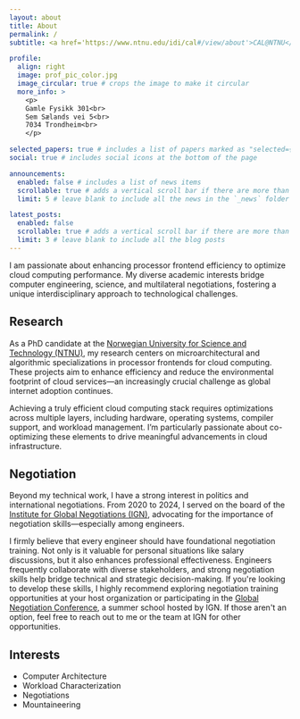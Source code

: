 ```yaml
---
layout: about
title: About
permalink: /
subtitle: <a href='https://www.ntnu.edu/idi/cal#/view/about'>CAL@NTNU</a>. Engineering Tomorrow's Cloud, Negotiating Today's Solutions.

profile:
  align: right
  image: prof_pic_color.jpg
  image_circular: true # crops the image to make it circular
  more_info: >
    <p>
    Gamle Fysikk 301<br>
    Sem Sælands vei 5<br>
    7034 Trondheim<br>
    </p>

selected_papers: true # includes a list of papers marked as "selected={true}"
social: true # includes social icons at the bottom of the page

announcements:
  enabled: false # includes a list of news items
  scrollable: true # adds a vertical scroll bar if there are more than 3 news items
  limit: 5 # leave blank to include all the news in the `_news` folder

latest_posts:
  enabled: false
  scrollable: true # adds a vertical scroll bar if there are more than 3 new posts items
  limit: 3 # leave blank to include all the blog posts
---
```



I am passionate about enhancing processor frontend efficiency to optimize cloud computing performance. My diverse academic interests bridge computer engineering, science, and multilateral negotiations, fostering a unique interdisciplinary approach to technological challenges.

## Research

As a PhD candidate at the [Norwegian University for Science and Technology (NTNU)](https://www.ntnu.edu/), my research centers on microarchitectural and algorithmic specializations in processor frontends for cloud computing. These projects aim to enhance efficiency and reduce the environmental footprint of cloud services—an increasingly crucial challenge as global internet adoption continues.

Achieving a truly efficient cloud computing stack requires optimizations across multiple layers, including hardware, operating systems, compiler support, and workload management. I’m particularly passionate about co-optimizing these elements to drive meaningful advancements in cloud infrastructure.

## Negotiation

Beyond my technical work, I have a strong interest in politics and international negotiations. From 2020 to 2024, I served on the board of the [Institute for Global Negotiations (IGN)](https://www.global-negotiation.org/), advocating for the importance of negotiation skills—especially among engineers.

I firmly believe that every engineer should have foundational negotiation training. Not only is it valuable for personal situations like salary discussions, but it also enhances professional effectiveness. Engineers frequently collaborate with diverse stakeholders, and strong negotiation skills help bridge technical and strategic decision-making. If you're looking to develop these skills, I highly recommend exploring negotiation training opportunities at your host organization or participating in the [Global Negotiation Conference](https://www.global-negotiation.org/gnc), a summer school hosted by IGN. If those aren't an option, feel free to reach out to me or the team at IGN for other opportunities.
 
## Interests
  * Computer Architecture
  * Workload Characterization
  * Negotiations
  * Mountaineering
